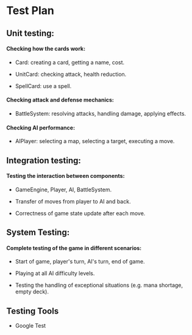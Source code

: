 # Test Plan

## Unit testing:

#### Checking how the cards work:

- Card: creating a card, getting a name, cost.

- UnitCard: checking attack, health reduction.

- SpellCard: use a spell.

#### Checking attack and defense mechanics:

- BattleSystem: resolving attacks, handling damage, applying effects.

#### Checking AI performance:

- AIPlayer: selecting a map, selecting a target, executing a move.

## Integration testing:

#### Testing the interaction between components:
 - GameEngine, Player, AI, BattleSystem.

 - Transfer of moves from player to AI and back.

 - Correctness of game state update after each move.

## System Testing:

#### Complete testing of the game in different scenarios:

  - Start of game, player's turn, AI's turn, end of game.

  - Playing at all AI difficulty levels.
  
  - Testing the handling of exceptional situations (e.g. mana shortage, empty deck).

## Testing Tools

- Google Test